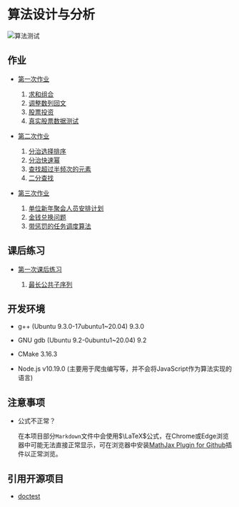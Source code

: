 # 算法设计与分析

![算法测试](https://github.com/SalHe/algorithm-analyse/actions/workflows/cmake_test.yml/badge.svg)

## 作业

- [第一次作业](./src/hw01#题目)
  
  1. [求和组合](./src/hw01#1-求和组合)
  2. [调整数列回文](./src/hw01#2-调整数列回文)
  3. [股票投资](./src/hw01#3-股票投资)
  4. [真实股票数据测试](./src/hw01#4-真实股票数据测试)

- [第二次作业](./src/hw02#题目)
  
  1. [分治选择排序](./src/hw02#1-分治选择排序)
  2. [分治快速幂](./src/hw02#2-分治快速幂)
  3. [查找超过半频次的元素](./src/hw02#3-查找超过半频次的元素)
  4. [二分查找](./src/hw02#4-二分查找)

- [第三次作业](./src/hw03#题目)
  
  1. [单位新年聚会人员安排计划](./src/hw03#1-单位新年聚会人员安排计划)
  2. [金钱兑换问题](./src/hw03#2-金钱兑换问题)
  3. [带惩罚的任务调度算法](./src/hw03#3-带惩罚的任务调度算法)


## 课后练习

- [第一次课后练习](./src/hwex01#题目)
  
  1. [最长公共子序列](./src/hwex01#1-最长公共子序列)


## 开发环境

- g++ (Ubuntu 9.3.0-17ubuntu1~20.04) 9.3.0
- GNU gdb (Ubuntu 9.2-0ubuntu1~20.04) 9.2
- CMake 3.16.3

- Node.js v10.19.0 (主要用于爬虫编写等，并不会将JavaScript作为算法实现的语言)

## 注意事项

- 公式不正常？
  
  在本项目部分`Markdown`文件中会使用$\LaTeX$公式，在Chrome或Edge浏览器中可能无法直接正常显示，可在浏览器中安装[MathJax Plugin for Github](https://chrome.google.com/webstore/detail/mathjax-plugin-for-github/ioemnmodlmafdkllaclgeombjnmnbima)插件以正常浏览。

## 引用开源项目

- [doctest](https://github.com/onqtam/doctest)
